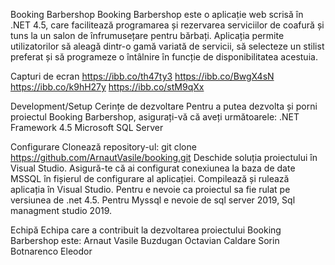 
Booking Barbershop
Booking Barbershop este o aplicație web scrisă în .NET 4.5, care facilitează programarea și rezervarea serviciilor de coafură și tuns la un salon de înfrumusețare pentru bărbați. Aplicația permite utilizatorilor să aleagă dintr-o gamă variată de servicii, să selecteze un stilist preferat și să programeze o întâlnire în funcție de disponibilitatea acestuia.

Capturi de ecran
 https://ibb.co/th47ty3
 https://ibb.co/BwgX4sN
 https://ibb.co/k9hH27y
 https://ibb.co/stM9qXx

Development/Setup
Cerințe de dezvoltare
Pentru a putea dezvolta și porni proiectul Booking Barbershop, asigurați-vă că aveți următoarele:
.NET Framework 4.5
Microsoft SQL Server

Configurare
Clonează repository-ul: git clone https://github.com/ArnautVasile/booking.git
Deschide soluția proiectului în Visual Studio.
Asigură-te că ai configurat conexiunea la baza de date MSSQL în fișierul de configurare al aplicației.
Compilează și rulează aplicația în Visual Studio.
Pentru  e nevoie ca proiectul sa fie rulat pe versiunea de .net 4.5.
Pentru Myssql e nevoie de sql server 2019, Sql managment studio 2019.


Echipă
Echipa care a contribuit la dezvoltarea proiectului Booking Barbershop este:
Arnaut Vasile
Buzdugan Octavian
Caldare Sorin
Botnarenco Eleodor



